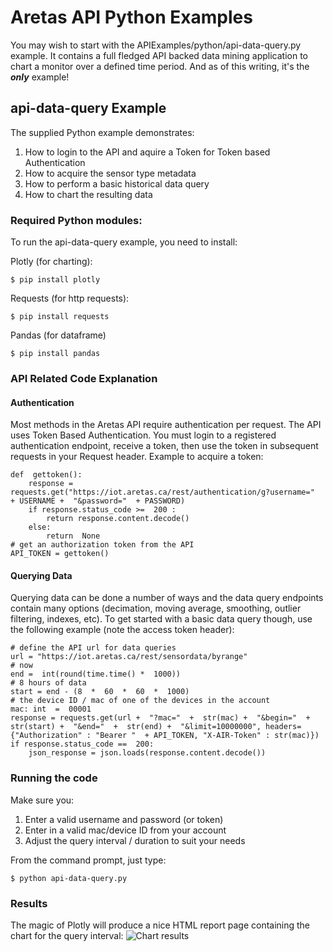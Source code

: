 # Aretas API Python Examples
You may wish to start with the APIExamples/python/api-data-query.py example. It contains a full fledged API backed data mining application to chart a monitor over a defined time period.  And as of this writing, it's the ***only*** example!

## api-data-query Example
The supplied Python example demonstrates:

 1. How to login to the API and aquire a Token for Token based Authentication
 2. How to acquire the sensor type metadata 
 3. How to perform a basic historical data query
 4. How to chart the resulting data

### Required Python modules:
To run the api-data-query example, you need to install:

Plotly (for charting):

    $ pip install plotly
Requests (for http requests):

    $ pip install requests
   Pandas (for dataframe)
   

    $ pip install pandas
### API Related Code Explanation
#### Authentication
Most methods in the Aretas API require authentication per request. The API uses Token Based Authentication. You must login to a registered authentication endpoint, receive a token, then use the token in subsequent requests in your Request header. 
Example to acquire a token:

    def  gettoken():
        response = requests.get("https://iot.aretas.ca/rest/authentication/g?username="  + USERNAME +  "&password="  + PASSWORD)
        if response.status_code >=  200 :
            return response.content.decode()
        else:
            return  None
    # get an authorization token from the API
    API_TOKEN = gettoken()
#### Querying Data
Querying data can be done a number of ways and the data query endpoints contain many options (decimation, moving average, smoothing, outlier filtering, indexes, etc). To get started with a basic data query though, use the following example (note the access token header):

    # define the API url for data queries
    url = "https://iot.aretas.ca/rest/sensordata/byrange"
    # now
    end =  int(round(time.time() *  1000))
    # 8 hours of data
    start = end - (8  *  60  *  60  *  1000)
    # the device ID / mac of one of the devices in the account
    mac: int  =  00001
    response = requests.get(url +  "?mac="  +  str(mac) +  "&begin="  +  str(start) +  "&end="  +  str(end) +  "&limit=10000000", headers={"Authorization" : "Bearer "  + API_TOKEN, "X-AIR-Token" : str(mac)})
    if response.status_code ==  200:
        json_response = json.loads(response.content.decode())
### Running the code
Make sure you:

 1. Enter a valid username and password (or token)
 2. Enter in a valid mac/device ID from your account
 3. Adjust the query interval / duration to suit your needs

From the command prompt, just type:

    $ python api-data-query.py
    
### Results
The magic of Plotly will produce a nice HTML report page containing the chart for the query interval:
![Chart results](https://www2.aretas.ca/wp-content/uploads/2019/11/python-api-data-query-output.jpg)